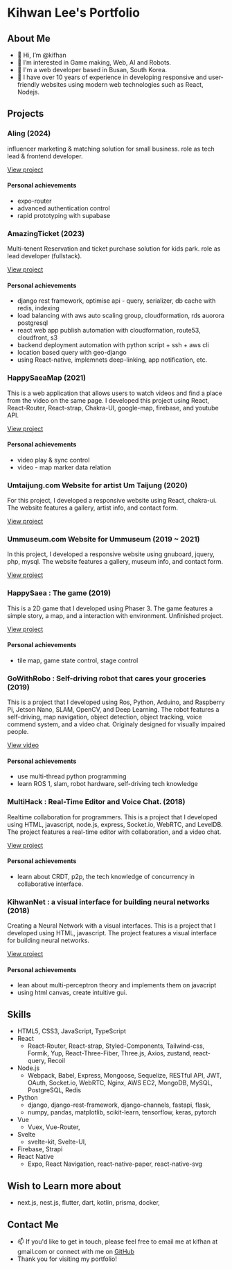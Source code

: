 # Kihwan Lee's Portfolio

## About Me

- 👋 Hi, I’m @kifhan
- 👀 I’m interested in Game making, Web, AI and Robots.
- 💞️ I'm a web developer based in Busan, South Korea. 
- 🌱 I have over 10 years of experience in developing responsive and user-friendly websites using modern web technologies such as React, Nodejs.

## Projects

### Aling (2024)

influencer marketing & matching solution for small business.
role as tech lead & frontend developer.

[View project](https://branding.aling.co.kr/)

#### Personal achievements

- expo-router
- advanced authentication control
- rapid prototyping with supabase

### AmazingTicket (2023)

Multi-tenent Reservation and ticket purchase solution for kids park.
role as lead developer (fullstack).

[View project](https://www.amazingticket.site)

#### Personal achievements

- django rest framework, optimise api - query, serializer, db cache with redis, indexing
- load balancing with aws auto scaling group, cloudformation, rds auorora postgresql
- react web app publish automation with cloudformation, route53, cloudfront, s3
- backend deployment automation with python script + ssh + aws cli
- location based query with geo-django
- using React-native, implemnets deep-linking, app notification, etc.

### HappySaeaMap (2021)

This is a web application that allows users to watch videos and find a place from the video on the same page. I developed this project using React, React-Router, React-strap, Chakra-UI, google-map, firebase, and youtube API.

[View project](https://happysaeamap.web.app/)

#### Personal achievements

- video play & sync control
- video - map marker data relation

### Umtaijung.com Website for artist Um Taijung (2020)

For this project, I developed a responsive website using React, chakra-ui. The website features a gallery, artist info, and contact form.

[View project](https://www.umtaijung.com)

### Ummuseum.com Website for Ummuseum (2019 ~ 2021)

In this project, I developed a responsive website using gnuboard, jquery, php, mysql. The website features a gallery, museum info, and contact form.

[View project](http://www.ummuseum.com)

### HappySaea : The game (2019)

This is a 2D game that I developed using Phaser 3. The game features a simple story, a map, and a interaction with environment. Unfinished project.

[View project](https://kifhan.github.io/HappySaea/)

#### Personal achievements

- tile map, game state control, stage control

### GoWithRobo : Self-driving robot that cares your groceries (2019)

This is a project that I developed using Ros, Python, Arduino, and Raspberry Pi, Jetson Nano, SLAM, OpenCV, and Deep Learning. The robot features a self-driving, map navigation, object detection, object tracking, voice commend system, and a video chat. Originaly designed for visually impaired people.

[View video](https://youtu.be/MZVMW8I5pdE)

#### Personal achievements

- use multi-thread python programming
- learn ROS 1, slam, robot hardware, self-driving tech knowledge

### MultiHack : Real-Time Editor and Voice Chat. (2018)

Realtime collaboration for programmers. This is a project that I developed using HTML, javascript, node.js, express, Socket.io, WebRTC, and LevelDB. The project features a real-time editor with collaboration, and a video chat.

[View project](https://github.com/multihack/multihack-web)

#### Personal achievements

- learn about CRDT, p2p, the tech knowledge of concurrency in collaborative interface.

### KihwanNet : a visual interface for building neural networks (2018)

Creating a Neural Network with a visual interfaces. This is a project that I developed using HTML, javascript. The project features a visual interface for building neural networks.

[View project](https://github.com/rellat/kihwannet)

#### Personal achievements

- lean about multi-perceptron theory and implements them on javacript
- using html canvas, create intuitive gui.

## Skills

- HTML5, CSS3, JavaScript, TypeScript
- React
  - React-Router, React-strap, Styled-Components, Tailwind-css, Formik, Yup, React-Three-Fiber, Three.js, Axios, zustand, react-query, Recoil
- Node.js
  - Webpack, Babel, Express, Mongoose, Sequelize, RESTful API, JWT, OAuth, Socket.io, WebRTC, Nginx, AWS EC2, MongoDB, MySQL, PostgreSQL, Redis
- Python
  - django, django-rest-framework, django-channels, fastapi, flask,
  - numpy, pandas, matplotlib, scikit-learn, tensorflow, keras, pytorch
- Vue
  - Vuex, Vue-Router,
- Svelte
  - svelte-kit, Svelte-UI,
- Firebase, Strapi
- React Native
  - Expo, React Navigation, react-native-paper, react-native-svg

## Wish to Learn more about

- next.js, nest.js, flutter, dart, kotlin, prisma, docker,

## Contact Me

- 📫 If you'd like to get in touch, please feel free to email me at kifhan at gmail.com or connect with me on [GitHub](https://www.github.com/kifhan)
- Thank you for visiting my portfolio!
